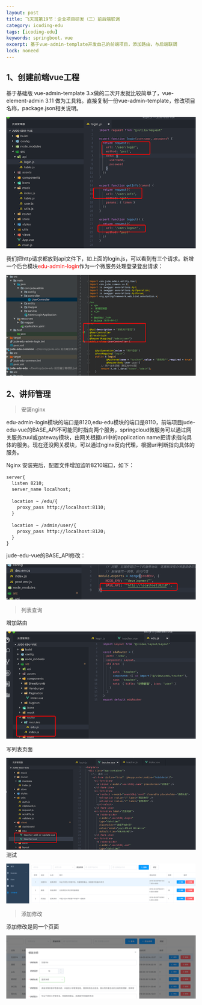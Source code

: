 ```yaml
---
layout: post
title: 飞天班第19节：企业项目研发（三）前后端联调
category: icoding-edu
tags: [icoding-edu]
keywords: springboot，vue
excerpt: 基于vue-admin-template开发自己的前端项目，添加路由，与后端联调
lock: noneed
---
```




## 1、创建前端vue工程

基于基础版 vue-admin-template 3.x做的二次开发就比较简单了，vue-element-admin 3.11 做为工具箱。直接复制一份vue-admin-template，修改项目名称，package.json相关说明。

![](/assets/images/2020/icoding/project-build/login-api.gif)

我们把http请求都放到api文件下，如上面的login.js，可以看到有三个请求。新增一个后台模块<font color="red">edu-admin-login</font>作为一个微服务处理登录登出请求：

![](/assets/images/2020/icoding/project-build/edu-admin-login.gif)



## 2、讲师管理

> 安装nginx

edu-admin-login模块的端口是8120,edu-edu模块的端口是8110，前端项目jude-edu-vue的BASE_API不可能同时指向两个服务，springcloud微服务可以通过网关服务zuul或gateway模块，由网关根据uri中的application name把请求指向具体的服务。现在还没网关模块，可以通过nginx反向代理，根据uri判断指向具体的服务。

Nginx 安装完后，配置文件增加监听8210端口，如下：

```nginx
server{
  listen 8210;
  server_name localhost;
  
  location ~ /edu/{
    proxy_pass http://localhost:8110;
  }
  
  location ~ /admin/user/{
    proxy_pass http://localhost:8120;
  }
}
```

jude-edu-vue的BASE_API修改：

![](/assets/images/2020/icoding/project-build/base_api.gif)

> 列表查询

增加路由

![](/assets/images/2020/icoding/project-build/teacher-router.gif)

写列表页面

![](/assets/images/2020/icoding/project-build/teacher.gif)测试

![](/assets/images/2020/icoding/project-build/teacher-list.gif)



> 添加修改

添加修改是同一个页面

![](/assets/images/2020/icoding/project-build/teacher-save-update.gif)

